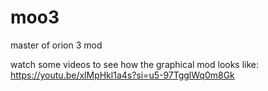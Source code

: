 # moo3
 master of orion 3 mod

watch some videos to see how the graphical mod looks like:
https://youtu.be/xlMpHkl1a4s?si=u5-97TgglWq0m8Gk
